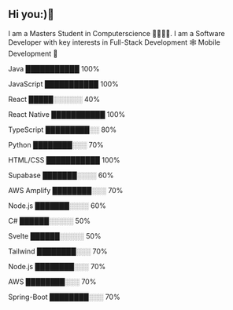 ## Hi you:)👋
I am a Masters Student in Computerscience 🥸👨🏾‍💻. I am a Software Developer with key interests in Full-Stack Development 🕸 Mobile Development 📲

Java           ███████████   100% 

JavaScript     ███████████   100%

React          █████░░░░░░   40%

React Native   ███████████   100%

TypeScript     █████████░░   80%

Python         ████████░░░   70%

HTML/CSS       ███████████   100%

Supabase       ███████░░░░   60%

AWS Amplify    ████████░░░   70%

Node.js        ███████░░░░   60%

C#             ██████░░░░░   50%

Svelte         ██████░░░░░   50%

Tailwind       ████████░░░   70%

Node.js        ████████░░░   70%

AWS            ████████░░░   70%

Spring-Boot    ████████░░░   70%

<!--
**IbrahimAbduqani/IbrahimAbduqani** is a ✨ _special_ ✨ repository because its `README.md` (this file) appears on your GitHub profile.

Here are some ideas to get you started:

- 🔭 I’m currently working on ...
- 🌱 I’m currently learning ...
- 👯 I’m looking to collaborate on ...
- 🤔 I’m looking for help with ...
- 💬 Ask me about ...
- 📫 How to reach me: ...
- 😄 Pronouns: ...
- ⚡ Fun fact: ...
-->
